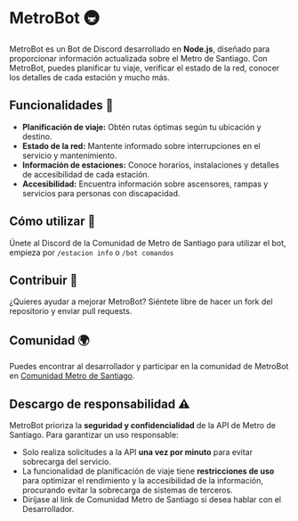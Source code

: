 # MetroBot 🚇

MetroBot es un Bot de Discord desarrollado en **Node.js**, diseñado para proporcionar información actualizada sobre el Metro de Santiago. Con MetroBot, puedes planificar tu viaje, verificar el estado de la red, conocer los detalles de cada estación y mucho más.

## Funcionalidades 🌟
- **Planificación de viaje:** Obtén rutas óptimas según tu ubicación y destino.
- **Estado de la red:** Mantente informado sobre interrupciones en el servicio y mantenimiento.
- **Información de estaciones:** Conoce horarios, instalaciones y detalles de accesibilidad de cada estación.
- **Accesibilidad:** Encuentra información sobre ascensores, rampas y servicios para personas con discapacidad.

## Cómo utilizar 🔧
Únete al Discord de la Comunidad de Metro de Santiago para utilizar el bot, empieza por `/estacion info` o `/bot comandos` 

## Contribuir 🤝
¿Quieres ayudar a mejorar MetroBot? Siéntete libre de hacer un fork del repositorio y enviar pull requests.

## Comunidad 🌍
Puedes encontrar al desarrollador y participar en la comunidad de MetroBot en [Comunidad Metro de Santiago](https://www.metroman.me/comunidades/comunidad-metro-de-santiago/).

## Descargo de responsabilidad ⚠️
MetroBot prioriza la **seguridad y confidencialidad** de la API de Metro de Santiago. Para garantizar un uso responsable:
- Solo realiza solicitudes a la API **una vez por minuto** para evitar sobrecarga del servicio.
- La funcionalidad de planificación de viaje tiene **restricciones de uso** para optimizar el rendimiento y la accesibilidad de la información, procurando evitar la sobrecarga de sistemas de terceros.
- Diríjase al link de Comunidad Metro de Santiago si desea hablar con el Desarrollador. 
